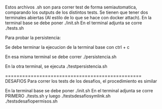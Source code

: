 Estos archivos .sh son para correr test de forma semiautomatica, comparando los outputs de los distintos tests. Se tienen que tener dos terminales abiertas (Al estilo de lo que se hace con docker attach).
En la terminal base se debe poner  ./init.sh
En el terminal adjunta se corre ./tests.sh

Para probar la persistencia:

Se debe terminar la ejecucion de la terminal base con ctrl + c

En esa misma terminal se debe correr ./persistencia.sh

En la otra terminal, se ejecuta ./testpersistencia.sh



================================================
DESAFIOS
Para correr los tests de los desafios, el procedimiento es similar

En la terminal base se debe poner  ./init.sh
En el terminal adjunta se corre  PRIMERO ./tests.sh
y luego ./testsdesafiosymlink.sh
./testsdesafiopermisos.sh
